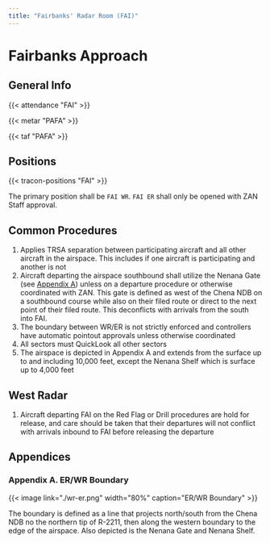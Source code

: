 ```yaml
---
title: "Fairbanks' Radar Room (FAI)"
---
```


# Fairbanks Approach

## General Info

{{< attendance "FAI" >}}

{{< metar "PAFA" >}}

{{< taf "PAFA" >}}

## Positions

{{< tracon-positions "FAI" >}}

The primary position shall be `FAI WR`. `FAI ER` shall only be opened with ZAN Staff approval.

## Common Procedures

1. Applies TRSA separation between participating aircraft and all other aircraft in the airspace. This includes if one aircraft is participating and another is not
2. Aircraft departing the airspace southbound shall utilize the Nenana Gate (see [Appendix A](docs/approaches/fai/#appendix-a-erwr-boundary)) unless on a departure procedure or otherwise coordinated with ZAN. This gate is defined as west of the Chena
   NDB on a southbound course while also on their filed route or direct to the next point of their filed route. This deconflicts with arrivals from the south into FAI.
3. The boundary between WR/ER is not strictly enforced and controllers have automatic pointout approvals unless otherwise coordinated
4. All sectors must QuickLook all other sectors
5. The airspace is depicted in Appendix A and extends from the surface up to and including 10,000 feet, except the Nenana Shelf which is surface up to 4,000 feet

## West Radar

1. Aircraft departing FAI on the Red Flag or Drill procedures are hold for release, and care should be taken that their departures will not conflict with arrivals inbound to FAI before
   releasing the departure

## Appendices

### Appendix A. ER/WR Boundary

{{< image link="./wr-er.png" width="80%" caption="ER/WR Boundary" >}}

The boundary is defined as a line that projects north/south from the Chena NDB no the northern tip of R-2211, then along the western boundary to the edge of the airspace. Also depicted is the Nenana
Gate and Nenana Shelf.
